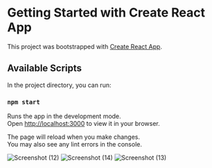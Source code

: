# Getting Started with Create React App

This project was bootstrapped with [Create React App](https://github.com/facebook/create-react-app).

## Available Scripts

In the project directory, you can run:

### `npm start`

Runs the app in the development mode.\
Open [http://localhost:3000](http://localhost:3000) to view it in your browser.

The page will reload when you make changes.\
You may also see any lint errors in the console.

![Screenshot (12)](https://user-images.githubusercontent.com/106585815/195994734-76b1ed57-8390-491d-9a07-3b998bbb3e99.png)
![Screenshot (14)](https://user-images.githubusercontent.com/106585815/195994739-e294d1c0-885e-4b53-b2e4-f96889635334.png)
![Screenshot (13)](https://user-images.githubusercontent.com/106585815/195994743-57bd7bcc-6bd7-437d-8f38-8a6a24f833de.png)
